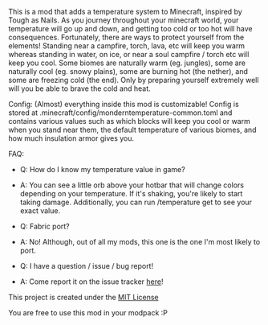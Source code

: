 This is a mod that adds a temperature system to Minecraft, inspired by Tough as Nails. As you journey throughout your minecraft world, your temperature will go up and down, and getting too cold or too hot will have consequences. Fortunately, there are ways to protect yourself from the elements! Standing near a campfire, torch, lava, etc will keep you warm whereas standing in water, on ice, or near a soul campfire / torch etc will keep you cool. Some biomes are naturally warm (eg. jungles), some are naturally cool (eg. snowy plains), some are burning hot (the nether), and some are freezing cold (the end). Only by preparing yourself extremely well will you be able to brave the cold and heat.

Config:
(Almost) everything inside this mod is customizable! Config is stored at .minecraft/config/monderntemperature-common.toml and contains various values such as which blocks will keep you cool or warm when you stand near them, the default temperature of various biomes, and how much insulation armor gives you.

FAQ:
- Q: How do I know my temperature value in game?
- A: You can see a little orb above your hotbar that will change colors depending on your temperature. If it's shaking, you're likely to start taking damage. Additionally, you can run /temperature get to see your exact value.

- Q: Fabric port?
- A: No! Although, out of all my mods, this one is the one I'm most likely to port.

- Q: I have a question / issue / bug report!
- A: Come report it on the issue tracker [here](https://github.com/RedFox86/Modern-Temperature/issues)!

This project is created under the [MIT License](https://opensource.org/license/mit)

You are free to use this mod in your modpack :P

